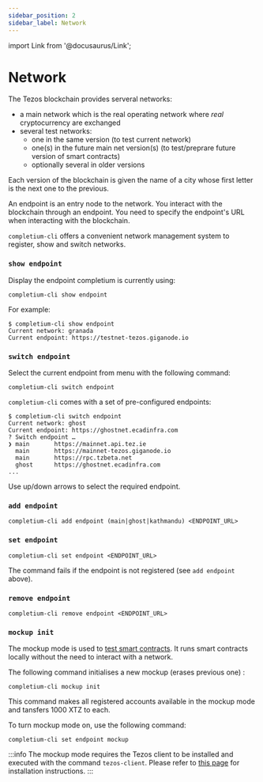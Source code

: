 ```yaml
---
sidebar_position: 2
sidebar_label: Network
---
```

import Link from '@docusaurus/Link';

# Network

The Tezos blockchain provides serveral networks:
* a main network which is the real operating network where *real* cryptocurrency are exchanged
* several test networks:
  * one in the same version (to test current network)
  * one(s) in the future main net version(s) (to test/preprare future version of smart contracts)
  * optionally several in older versions

Each version of the blockchain is given the name of a city whose first letter is the next one to the previous.

An endpoint is an entry node to the network. You interact with the blockchain through an endpoint. You need to specify the endpoint's URL when interacting with the blockchain.

`completium-cli` offers a convenient network management system to register, show and switch networks.

### `show endpoint`

Display the endpoint completium is currently using:

```completium
completium-cli show endpoint
```

For example:

```completium
$ completium-cli show endpoint
Current network: granada
Current endpoint: https://testnet-tezos.giganode.io
```
### `switch endpoint`

Select the current endpoint from menu with the following command:

```completium
completium-cli switch endpoint
```

`completium-cli` comes with a set of pre-configured endpoints:

```completium
$ completium-cli switch endpoint
Current network: ghost
Current endpoint: https://ghostnet.ecadinfra.com
? Switch endpoint …
❯ main       https://mainnet.api.tez.ie
  main       https://mainnet-tezos.giganode.io
  main       https://rpc.tzbeta.net
  ghost      https://ghostnet.ecadinfra.com
...
```
Use up/down arrows to select the required endpoint.

### `add endpoint`

```completium
completium-cli add endpoint (main|ghost|kathmandu) <ENDPOINT_URL>
```
### `set endpoint`

```completium
completium-cli set endpoint <ENDPOINT_URL>
```
The command fails if the endpoint is not registered (see `add endpoint` above).

### `remove endpoint`

```completium
completium-cli remove endpoint <ENDPOINT_URL>
```

### `mockup init`

The mockup mode is used to [test smart contracts](/docs/tests/introduction). It runs smart contracts locally without the need to interact with a network.

The following command initialises a new mockup (erases previous one) :
```completium
completium-cli mockup init
```
This command makes all registered accounts available in the mockup mode and tansfers 1000 XTZ to each.

To turn mockup mode on, use the following command:
```completium
completium-cli set endpoint mockup
```

:::info
The mockup mode requires the Tezos client to be installed and executed with the command `tezos-client`. Please refer to [this page](https://assets.tqtezos.com/docs/setup/1-tezos-client/) for installation instructions.
:::
